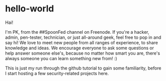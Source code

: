 # hello-world

Hai!

I'm PK, from the ##SpoonFed channel on Freenode.  If you're a hacker, admin, pen-tester, 
technician, or just all-around geek, feel free to pop in and say hi!  We love to meet
new people from all ranges of experience, to share knowledge and ideas.  We encourage 
everyone to ask some questions or help answer someone else's, because no matter how
smart you are, there's always someone you can learn something new from!  :)

This is just my run through the github tutorial to gain some familiarity, before I start 
hosting a few security-related projects here.

